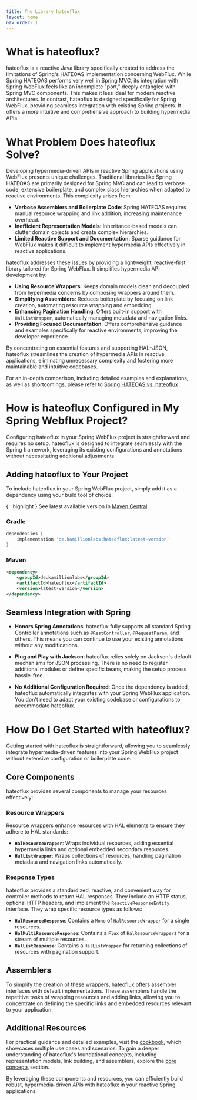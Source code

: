 ```yaml
---
title: The Library hateoflux
layout: home
nav_order: 1
---
```


# What is hateoflux?

hateoflux is a reactive Java library specifically created to address the limitations of Spring's HATEOAS implementation concerning WebFlux. While Spring HATEOAS performs very well in Spring MVC, its integration with Spring WebFlux feels like an incomplete "port," deeply entangled with Spring MVC components. This makes it less ideal for modern reactive architectures. In contrast, hateoflux is designed specifically for Spring WebFlux, providing seamless integration with existing Spring projects. It offers a more intuitive and comprehensive approach to building hypermedia APIs.

# What Problem Does hateoflux Solve?

Developing hypermedia-driven APIs in reactive Spring applications using WebFlux presents unique challenges. Traditional libraries like Spring HATEOAS are primarily designed for Spring MVC and can lead to verbose code, extensive boilerplate, and complex class hierarchies when adapted to reactive environments. This complexity arises from:

* **Verbose Assemblers and Boilerplate Code**: Spring HATEOAS requires manual resource wrapping and link addition, increasing maintenance overhead.
* **Inefficient Representation Models**: Inheritance-based models can clutter domain objects and create complex hierarchies.
* **Limited Reactive Support and Documentation**: Sparse guidance for WebFlux makes it difficult to implement hypermedia APIs effectively in reactive applications.

hateoflux addresses these issues by providing a lightweight, reactive-first library tailored for Spring WebFlux. It simplifies hypermedia API development by:

* **Using Resource Wrappers**: Keeps domain models clean and decoupled from hypermedia concerns by composing wrappers around them.
* **Simplifying Assemblers**: Reduces boilerplate by focusing on link creation, automating resource wrapping and embedding.
* **Enhancing Pagination Handling**: Offers built-in support with `HalListWrapper`, automatically managing metadata and navigation links.
* **Providing Focused Documentation**: Offers comprehensive guidance and examples specifically for reactive environments, improving the developer experience.

By concentrating on essential features and supporting HAL+JSON, hateoflux streamlines the creation of hypermedia APIs in reactive applications, eliminating unnecessary complexity and fostering more maintainable and intuitive codebases.

For an in-depth comparison, including detailed examples and explanations, as well as shortcomings, please refer to [Spring HATEOAS vs. hateoflux](./docs/spring-vs-hateoflux.html)

# How is hateoflux Configured in My Spring Webflux Project?

Configuring hateoflux in your Spring WebFlux project is straightforward and requires no setup. hateoflux is designed to integrate seamlessly with the Spring framework, leveraging its existing configurations and annotations without necessitating additional adjustments.

## Adding hateoflux to Your Project

To include hateoflux in your Spring WebFlux project, simply add it as a dependency using your build tool of choice.

{: .highlight }
See latest available version in [Maven Central](https://central.sonatype.com/artifact/de.kamillionlabs/hateoflux)

### Gradle
```groovy
dependencies {
    implementation 'de.kamillionlabs:hateoflux:latest-version'
}
```

### Maven
```xml
<dependency>
    <groupId>de.kamillionlabs</groupId>
    <artifactId>hateoflux</artifactId>
    <version>latest-version</version>
</dependency>
```
## Seamless Integration with Spring
* **Honors Spring Annotations**: hateoflux fully supports all standard Spring Controller annotations such as `@RestController`, `@RequestParam`, and others. This means you can continue to use your existing annotations without any modifications.

* **Plug and Play with Jackson**: hateoflux relies solely on Jackson's default mechanisms for JSON processing. There is no need to register additional modules or define specific beans, making the setup process hassle-free.

* **No Additional Configuration Required**: Once the dependency is added, hateoflux automatically integrates with your Spring WebFlux application. You don't need to adapt your existing codebase or configurations to accommodate hateoflux.

# How Do I Get Started with hateoflux?

Getting started with hateoflux is straightforward, allowing you to seamlessly integrate hypermedia-driven features into your Spring WebFlux project without extensive configuration or boilerplate code.

## Core Components

hateoflux provides several components to manage your resources effectively:

### Resource Wrappers
Resource wrappers enhance resources with HAL elements to ensure they adhere to HAL standards:
* **`HalResourceWrapper`**: Wraps individual resources, adding essential hypermedia links and optional embedded secondary resources.
* **`HalListWrapper`**: Wraps collections of resources, handling pagination metadata and navigation links automatically.

### Response Types
hateoflux provides a standardized, reactive, and convenient way for controller methods to return HAL responses. They include an HTTP status, optional HTTP headers, and implement the `ReactiveResponseEntity` interface. They wrap specific resource types as follows:
* **`HalResourceResponse`**: Contains a `Mono` of  `HalResourceWrapper` for a single resources.
* **`HalMultiResourceResponse`**: Contains a `Flux` of `HalResourceWrapper`s for a stream of multiple resources.
* **`HalListResponse`**: Contains a `HalListWrapper` for returning collections of resources with pagination support.


## Assemblers

To simplify the creation of these wrappers, hateoflux offers assembler interfaces with default implementations. These assemblers handle the repetitive tasks of wrapping resources and adding links, allowing you to concentrate on defining the specific links and embedded resources relevant to your application.

## Additional Resources

For practical guidance and detailed examples, visit the [cookbook](./docs/cookbook.html), which showcases multiple use cases and scenarios. To gain a deeper understanding of hateoflux's foundational concepts, including representation models, link building, and assemblers, explore the [core concepts](./docs/core-concepts/core-concepts.html) section.

By leveraging these components and resources, you can efficiently build robust, hypermedia-driven APIs with hateoflux in your reactive Spring applications.
